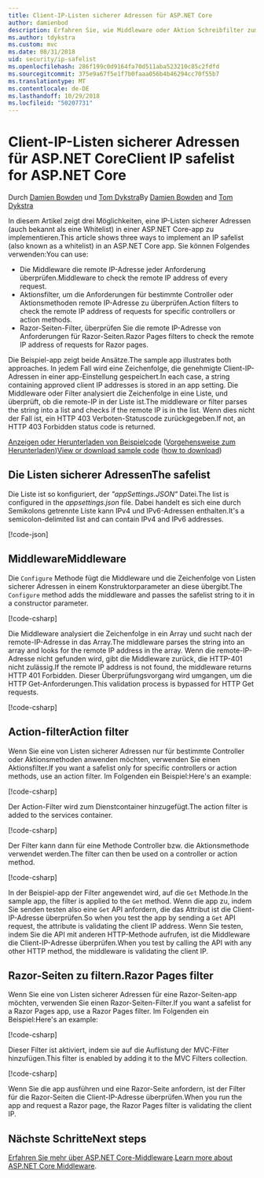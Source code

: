 ```yaml
---
title: Client-IP-Listen sicherer Adressen für ASP.NET Core
author: damienbod
description: Erfahren Sie, wie Middleware oder Aktion Schreibfilter zum remote-IP-Adressen mit einer Liste der zulässigen IP-Adressen zu überprüfen.
ms.author: tdykstra
ms.custom: mvc
ms.date: 08/31/2018
uid: security/ip-safelist
ms.openlocfilehash: 286f199c0d9164fa70d511aba523210c85c2fdfd
ms.sourcegitcommit: 375e9a67f5e1f7b0faaa056b4b46294cc70f55b7
ms.translationtype: MT
ms.contentlocale: de-DE
ms.lasthandoff: 10/29/2018
ms.locfileid: "50207731"
---
```

# <a name="client-ip-safelist-for-aspnet-core"></a><span data-ttu-id="60f21-103">Client-IP-Listen sicherer Adressen für ASP.NET Core</span><span class="sxs-lookup"><span data-stu-id="60f21-103">Client IP safelist for ASP.NET Core</span></span>

<span data-ttu-id="60f21-104">Durch [Damien Bowden](https://twitter.com/damien_bod) und [Tom Dykstra](https://github.com/tdykstra)</span><span class="sxs-lookup"><span data-stu-id="60f21-104">By [Damien Bowden](https://twitter.com/damien_bod) and [Tom Dykstra](https://github.com/tdykstra)</span></span>
 
<span data-ttu-id="60f21-105">In diesem Artikel zeigt drei Möglichkeiten, eine IP-Listen sicherer Adressen (auch bekannt als eine Whitelist) in einer ASP.NET Core-app zu implementieren.</span><span class="sxs-lookup"><span data-stu-id="60f21-105">This article shows three ways to implement an IP safelist (also known as a whitelist) in an ASP.NET Core app.</span></span> <span data-ttu-id="60f21-106">Sie können Folgendes verwenden:</span><span class="sxs-lookup"><span data-stu-id="60f21-106">You can use:</span></span>

* <span data-ttu-id="60f21-107">Die Middleware die remote IP-Adresse jeder Anforderung überprüfen.</span><span class="sxs-lookup"><span data-stu-id="60f21-107">Middleware to check the remote IP address of every request.</span></span>
* <span data-ttu-id="60f21-108">Aktionsfilter, um die Anforderungen für bestimmte Controller oder Aktionsmethoden remote IP-Adresse zu überprüfen.</span><span class="sxs-lookup"><span data-stu-id="60f21-108">Action filters to check the remote IP address of requests for specific controllers or action methods.</span></span>
* <span data-ttu-id="60f21-109">Razor-Seiten-Filter, überprüfen Sie die remote IP-Adresse von Anforderungen für Razor-Seiten.</span><span class="sxs-lookup"><span data-stu-id="60f21-109">Razor Pages filters to check the remote IP address of requests for Razor pages.</span></span>

<span data-ttu-id="60f21-110">Die Beispiel-app zeigt beide Ansätze.</span><span class="sxs-lookup"><span data-stu-id="60f21-110">The sample app illustrates both approaches.</span></span> <span data-ttu-id="60f21-111">In jedem Fall wird eine Zeichenfolge, die genehmigte Client-IP-Adressen in einer app-Einstellung gespeichert.</span><span class="sxs-lookup"><span data-stu-id="60f21-111">In each case, a string containing approved client IP addresses is stored in an app setting.</span></span> <span data-ttu-id="60f21-112">Die Middleware oder Filter analysiert die Zeichenfolge in eine Liste, und überprüft, ob die remote-IP in der Liste ist.</span><span class="sxs-lookup"><span data-stu-id="60f21-112">The middleware or filter parses the string into a list and  checks if the remote IP is in the list.</span></span> <span data-ttu-id="60f21-113">Wenn dies nicht der Fall ist, ein HTTP 403 Verboten-Statuscode zurückgegeben.</span><span class="sxs-lookup"><span data-stu-id="60f21-113">If not, an HTTP 403 Forbidden status code is returned.</span></span>

<span data-ttu-id="60f21-114">[Anzeigen oder Herunterladen von Beispielcode](https://github.com/aspnet/Docs/tree/master/aspnetcore/security/ip-safelist/samples/2.x/ClientIpAspNetCore) ([Vorgehensweise zum Herunterladen](xref:index#how-to-download-a-sample))</span><span class="sxs-lookup"><span data-stu-id="60f21-114">[View or download sample code](https://github.com/aspnet/Docs/tree/master/aspnetcore/security/ip-safelist/samples/2.x/ClientIpAspNetCore) ([how to download](xref:index#how-to-download-a-sample))</span></span>

## <a name="the-safelist"></a><span data-ttu-id="60f21-115">Die Listen sicherer Adressen</span><span class="sxs-lookup"><span data-stu-id="60f21-115">The safelist</span></span>

<span data-ttu-id="60f21-116">Die Liste ist so konfiguriert, der *"appSettings.JSON"* Datei.</span><span class="sxs-lookup"><span data-stu-id="60f21-116">The list is configured in the *appsettings.json* file.</span></span> <span data-ttu-id="60f21-117">Dabei handelt es sich eine durch Semikolons getrennte Liste kann IPv4 und IPv6-Adressen enthalten.</span><span class="sxs-lookup"><span data-stu-id="60f21-117">It's a semicolon-delimited list and can contain IPv4 and IPv6 addresses.</span></span>

[!code-json[](ip-safelist/samples/2.x/ClientIpAspNetCore/appsettings.json?highlight=2)]

## <a name="middleware"></a><span data-ttu-id="60f21-118">Middleware</span><span class="sxs-lookup"><span data-stu-id="60f21-118">Middleware</span></span>

<span data-ttu-id="60f21-119">Die `Configure` Methode fügt die Middleware und die Zeichenfolge von Listen sicherer Adressen in einem Konstruktorparameter an diese übergibt.</span><span class="sxs-lookup"><span data-stu-id="60f21-119">The `Configure` method adds the middleware and passes the safelist string to it in a constructor parameter.</span></span>

[!code-csharp[](ip-safelist/samples/2.x/ClientIpAspNetCore/Startup.cs?name=snippet_Configure&highlight=7)]

<span data-ttu-id="60f21-120">Die Middleware analysiert die Zeichenfolge in ein Array und sucht nach der remote-IP-Adresse in das Array.</span><span class="sxs-lookup"><span data-stu-id="60f21-120">The middleware parses the string into an array and looks for the remote IP address in the array.</span></span> <span data-ttu-id="60f21-121">Wenn die remote-IP-Adresse nicht gefunden wird, gibt die Middleware zurück, die HTTP-401 nicht zulässig.</span><span class="sxs-lookup"><span data-stu-id="60f21-121">If the remote IP address is not found, the middleware returns HTTP 401 Forbidden.</span></span> <span data-ttu-id="60f21-122">Dieser Überprüfungsvorgang wird umgangen, um die HTTP Get-Anforderungen.</span><span class="sxs-lookup"><span data-stu-id="60f21-122">This validation process is bypassed for HTTP Get requests.</span></span>

[!code-csharp[](ip-safelist/samples/2.x/ClientIpAspNetCore/AdminSafeListMiddleware.cs?name=snippet_ClassOnly)]

## <a name="action-filter"></a><span data-ttu-id="60f21-123">Action-filter</span><span class="sxs-lookup"><span data-stu-id="60f21-123">Action filter</span></span>

<span data-ttu-id="60f21-124">Wenn Sie eine von Listen sicherer Adressen nur für bestimmte Controller oder Aktionsmethoden anwenden möchten, verwenden Sie einen Aktionsfilter.</span><span class="sxs-lookup"><span data-stu-id="60f21-124">If you want a safelist only for specific controllers or action methods, use an action filter.</span></span> <span data-ttu-id="60f21-125">Im Folgenden ein Beispiel:</span><span class="sxs-lookup"><span data-stu-id="60f21-125">Here's an example:</span></span> 

[!code-csharp[](ip-safelist/samples/2.x/ClientIpAspNetCore/Filters/ClientIdCheckFilter.cs)]

<span data-ttu-id="60f21-126">Der Action-Filter wird zum Dienstcontainer hinzugefügt.</span><span class="sxs-lookup"><span data-stu-id="60f21-126">The action filter is added to the services container.</span></span>

[!code-csharp[](ip-safelist/samples/2.x/ClientIpAspNetCore/Startup.cs?name=snippet_ConfigureServices&highlight=3)]

<span data-ttu-id="60f21-127">Der Filter kann dann für eine Methode Controller bzw. die Aktionsmethode verwendet werden.</span><span class="sxs-lookup"><span data-stu-id="60f21-127">The filter can then be used on a controller or action method.</span></span>

[!code-csharp[](ip-safelist/samples/2.x/ClientIpAspNetCore/Controllers/ValuesController.cs?name=snippet_Filter&highlight=1)]

<span data-ttu-id="60f21-128">In der Beispiel-app der Filter angewendet wird, auf die `Get` Methode.</span><span class="sxs-lookup"><span data-stu-id="60f21-128">In the sample app, the filter is applied to the `Get` method.</span></span> <span data-ttu-id="60f21-129">Wenn die app zu, indem Sie senden testen also eine `Get` API anfordern, die das Attribut ist die Client-IP-Adresse überprüfen.</span><span class="sxs-lookup"><span data-stu-id="60f21-129">So when you test the app by sending a `Get` API request, the attribute is validating the client IP address.</span></span> <span data-ttu-id="60f21-130">Wenn Sie testen, indem Sie die API mit anderen HTTP-Methode aufrufen, ist die Middleware die Client-IP-Adresse überprüfen.</span><span class="sxs-lookup"><span data-stu-id="60f21-130">When you test by calling the API with any other HTTP method, the middleware is validating the client IP.</span></span>

## <a name="razor-pages-filter"></a><span data-ttu-id="60f21-131">Razor-Seiten zu filtern.</span><span class="sxs-lookup"><span data-stu-id="60f21-131">Razor Pages filter</span></span> 

<span data-ttu-id="60f21-132">Wenn Sie eine von Listen sicherer Adressen für eine Razor-Seiten-app möchten, verwenden Sie einen Razor-Seiten-Filter.</span><span class="sxs-lookup"><span data-stu-id="60f21-132">If you want a safelist for a Razor Pages app, use a Razor Pages filter.</span></span> <span data-ttu-id="60f21-133">Im Folgenden ein Beispiel:</span><span class="sxs-lookup"><span data-stu-id="60f21-133">Here's an example:</span></span> 

[!code-csharp[](ip-safelist/samples/2.x/ClientIpAspNetCore/Filters/ClientIdCheckPageFilter.cs)]

<span data-ttu-id="60f21-134">Dieser Filter ist aktiviert, indem sie auf die Auflistung der MVC-Filter hinzufügen.</span><span class="sxs-lookup"><span data-stu-id="60f21-134">This filter is enabled by adding it to the MVC Filters collection.</span></span>

[!code-csharp[](ip-safelist/samples/2.x/ClientIpAspNetCore/Startup.cs?name=snippet_ConfigureServices&highlight=7-9)]

<span data-ttu-id="60f21-135">Wenn Sie die app ausführen und eine Razor-Seite anfordern, ist der Filter für die Razor-Seiten die Client-IP-Adresse überprüfen.</span><span class="sxs-lookup"><span data-stu-id="60f21-135">When you run the app and request a Razor page, the Razor Pages filter is validating the client IP.</span></span>

## <a name="next-steps"></a><span data-ttu-id="60f21-136">Nächste Schritte</span><span class="sxs-lookup"><span data-stu-id="60f21-136">Next steps</span></span>

<span data-ttu-id="60f21-137">[Erfahren Sie mehr über ASP.NET Core-Middleware](xref:fundamentals/middleware/index).</span><span class="sxs-lookup"><span data-stu-id="60f21-137">[Learn more about ASP.NET Core Middleware](xref:fundamentals/middleware/index).</span></span>
